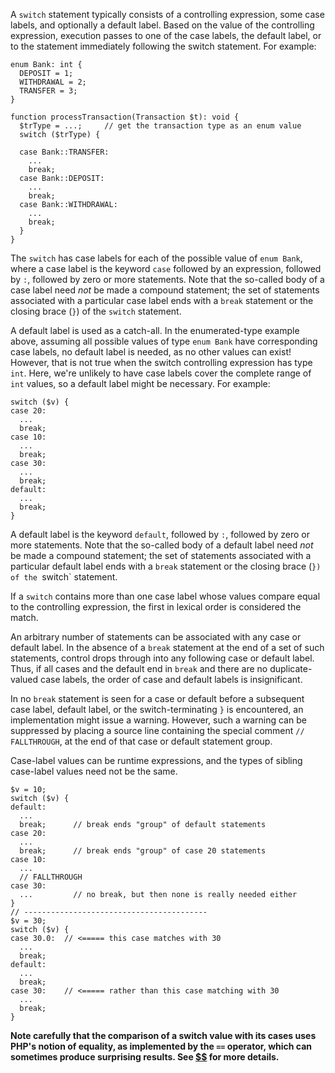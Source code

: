 A `switch` statement typically consists of a controlling expression, some case labels, and optionally a default label.  Based on the
value of the controlling expression, execution passes to one of the case labels, the default label, or to the statement immediately
following the switch statement.  For example:

```Hack
enum Bank: int {
  DEPOSIT = 1;
  WITHDRAWAL = 2;
  TRANSFER = 3;
}

function processTransaction(Transaction $t): void {
  $trType = ...;     // get the transaction type as an enum value
  switch ($trType) {

  case Bank::TRANSFER:
    ...
    break;
  case Bank::DEPOSIT:
    ...
    break;
  case Bank::WITHDRAWAL:
    ...
    break;
  }
}
```

The `switch` has case labels for each of the possible value of `enum Bank`, where a case label is the keyword `case` followed by an
expression, followed by `:`, followed by zero or more statements.  Note that the so-called body of a case label need *not* be made a
compound statement; the set of statements associated with a particular case label ends with a `break` statement or the closing brace (`}`)
of the `switch` statement.

A default label is used as a catch-all.  In the enumerated-type example above, assuming all possible values of type `enum Bank` have
corresponding case labels, no default label is needed, as no other values can exist!  However, that is not true when the switch controlling
expression has type `int`. Here, we're unlikely to have case labels cover the complete range of `int` values, so a default label might be
necessary.  For example:

```Hack
switch ($v) {
case 20:
  ...
  break;
case 10:
  ...
  break;
case 30:
  ...
  break;
default:
  ...
  break;
}
```

A default label is the keyword `default`, followed by `:`, followed by zero or more statements.  Note that the so-called body of a default
label need *not* be made a compound statement; the set of statements associated with a particular default label ends with a `break`
statement or the closing brace (`}) of the `switch` statement.

If a `switch` contains more than one case label whose values compare equal to the controlling expression, the first in lexical order is
considered the match.

An arbitrary number of statements can be associated with any case or default label. In the absence of a `break` statement at the end of
a set of such statements, control drops through into any following case or default label. Thus, if all cases and the default end in `break`
and there are no duplicate-valued case labels, the order of case and default labels is insignificant.

In no `break` statement is seen for a case or default before a subsequent case label, default label, or the switch-terminating `}` is
encountered, an implementation might issue a warning. However, such a warning can be suppressed by placing a source line containing the
special comment `// FALLTHROUGH`, at the end of that case or default statement group.

Case-label values can be runtime expressions, and the types of sibling case-label values need not be the same.

```Hack
$v = 10;
switch ($v) {
default:
  ...
  break;      // break ends "group" of default statements
case 20:
  ...
  break;      // break ends "group" of case 20 statements
case 10:
  ...
  // FALLTHROUGH
case 30:
  ...         // no break, but then none is really needed either
}
// -----------------------------------------
$v = 30;
switch ($v) {
case 30.0:  // <===== this case matches with 30
  ...
  break;
default:
  ...
  break;
case 30:    // <===== rather than this case matching with 30
  ...
  break;
}
```

**Note carefully that the comparison of a switch value with its cases uses PHP's notion of
equality, as implemented by the `==` operator, which can sometimes produce surprising
results. See [$$](../expressions-and-operators/equality.md) for more details.**
